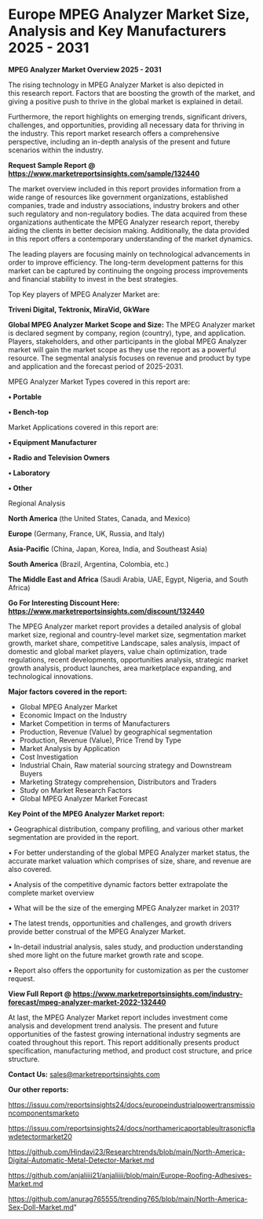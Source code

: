 # Europe MPEG Analyzer Market Size, Analysis and Key Manufacturers 2025 - 2031

<Strong> MPEG Analyzer Market Overview 2025 - 2031</strong>

The rising technology in MPEG Analyzer Market is also depicted in this research report. Factors that are boosting the growth of the market, and giving a positive push to thrive in the global market is explained in detail.

Furthermore, the report highlights on emerging trends, significant drivers, challenges, and opportunities, providing all necessary data for thriving in the industry. This report market research offers a comprehensive perspective, including an in-depth analysis of the present and future scenarios within the industry.

<strong>Request Sample Report @ <a href=https://www.marketreportsinsights.com/sample/132440>https://www.marketreportsinsights.com/sample/132440</a></strong>

The market overview included in this report provides information from a wide range of resources like government organizations, established companies, trade and industry associations, industry brokers and other such regulatory and non-regulatory bodies. The data acquired from these organizations authenticate the MPEG Analyzer research report, thereby aiding the clients in better decision making. Additionally, the data provided in this report offers a contemporary understanding of the market dynamics.

The leading players are focusing mainly on technological advancements in order to improve efficiency. The long-term development patterns for this market can be captured by continuing the ongoing process improvements and financial stability to invest in the best strategies.

Top Key players of MPEG Analyzer Market are:

<strong>Triveni Digital, Tektronix, MiraVid, GkWare</strong>

<strong><b>Global MPEG Analyzer Market Scope and Size:</b></strong>
The MPEG Analyzer market is declared segment by company, region (country), type, and application. Players, stakeholders, and other participants in the global MPEG Analyzer market will gain the market scope as they use the report as a powerful resource. The segmental analysis focuses on revenue and product by type and application and the forecast period of 2025-2031.

MPEG Analyzer Market Types covered in this report are:

<strong>• Portable

• Bench-top</strong>

Market Applications covered in this report are:

<strong>• Equipment Manufacturer

• Radio and Television Owners

• Laboratory

• Other</strong> 

Regional Analysis

<strong>North America</strong> (the United States, Canada, and Mexico)

<strong>Europe</strong> (Germany, France, UK, Russia, and Italy)

<strong>Asia-Pacific</strong> (China, Japan, Korea, India, and Southeast Asia)

<strong>South America</strong> (Brazil, Argentina, Colombia, etc.)

<strong>The Middle East and Africa</strong> (Saudi Arabia, UAE, Egypt, Nigeria, and South Africa)

<strong>Go For Interesting Discount Here: <a href=https://www.marketreportsinsights.com/discount/132440>https://www.marketreportsinsights.com/discount/132440</a></strong>

The MPEG Analyzer market report provides a detailed analysis of global market size, regional and country-level market size, segmentation market growth, market share, competitive Landscape, sales analysis, impact of domestic and global market players, value chain optimization, trade regulations, recent developments, opportunities analysis, strategic market growth analysis, product launches, area marketplace expanding, and technological innovations.

<strong><b>Major factors covered in the report:</b></strong>
<ul>
  <li>Global MPEG Analyzer Market </li>
  <li>Economic Impact on the Industry</li>
  <li>Market Competition in terms of Manufacturers</li>
  <li>Production, Revenue (Value) by geographical segmentation</li>
  <li>Production, Revenue (Value), Price Trend by Type</li>
  <li>Market Analysis by Application</li>
  <li>Cost Investigation</li>
  <li>Industrial Chain, Raw material sourcing strategy and Downstream Buyers</li>
  <li>Marketing Strategy comprehension, Distributors and Traders</li>
  <li>Study on Market Research Factors</li>
  <li>Global MPEG Analyzer Market Forecast</li>
</ul>

<strong><b>Key Point of the MPEG Analyzer Market report:</b></strong>

• Geographical distribution, company profiling, and various other market segmentation are provided in the report.

• For better understanding of the global MPEG Analyzer market status, the accurate market valuation which comprises of size, share, and revenue are also covered.

• Analysis of the competitive dynamic factors better extrapolate the complete market overview

• What will be the size of the emerging MPEG Analyzer market in 2031?

• The latest trends, opportunities and challenges, and growth drivers provide better construal of the MPEG Analyzer Market.

• In-detail industrial analysis, sales study, and production understanding shed more light on the future market growth rate and scope.

• Report also offers the opportunity for customization as per the customer request.

<strong><b>View Full Report @ <a href=https://www.marketreportsinsights.com/industry-forecast/mpeg-analyzer-market-2022-132440>https://www.marketreportsinsights.com/industry-forecast/mpeg-analyzer-market-2022-132440</a></b></strong>


At last, the MPEG Analyzer Market report includes investment come analysis and development trend analysis. The present and future opportunities of the fastest growing international industry segments are coated throughout this report. This report additionally presents product specification, manufacturing method, and product cost structure, and price structure.

<strong>Contact Us:</strong>
sales@marketreportsinsights.com

<strong>Our other reports:</strong>

<a href=https://issuu.com/reportsinsights24/docs/europeindustrialpowertransmissioncomponentsmarketo>https://issuu.com/reportsinsights24/docs/europeindustrialpowertransmissioncomponentsmarketo</a>

<a href=https://issuu.com/reportsinsights24/docs/northamericaportableultrasonicflawdetectormarket20>https://issuu.com/reportsinsights24/docs/northamericaportableultrasonicflawdetectormarket20</a>

<a href=https://github.com/Hindavi23/Researchtrends/blob/main/North-America-Digital-Automatic-Metal-Detector-Market.md>https://github.com/Hindavi23/Researchtrends/blob/main/North-America-Digital-Automatic-Metal-Detector-Market.md</a>

<a href=https://github.com/anjaliiii21/anjaliiii/blob/main/Europe-Roofing-Adhesives-Market.md>https://github.com/anjaliiii21/anjaliiii/blob/main/Europe-Roofing-Adhesives-Market.md</a>

<a href=https://github.com/anurag765555/trending765/blob/main/North-America-Sex-Doll-Market.md>https://github.com/anurag765555/trending765/blob/main/North-America-Sex-Doll-Market.md</a>"
